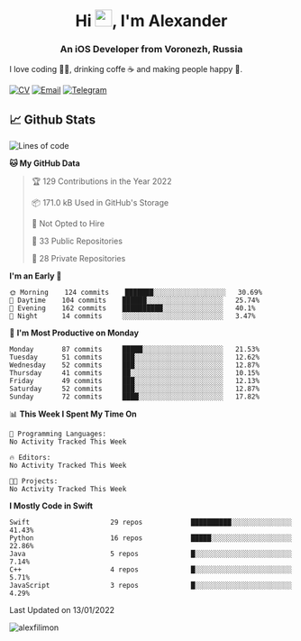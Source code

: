 <h1 align="center">Hi <img src="https://raw.githubusercontent.com/MartinHeinz/MartinHeinz/master/wave.gif" width="30px">, I'm Alexander</h1>
<h3 align="center">An iOS Developer from Voronezh, Russia</h3>

I love coding 👨‍💻, drinking coffe ☕️ and making people happy 🎊.

[![CV](https://img.shields.io/badge/CV-Александр%20Филимонов-14b420)](http://alexfilimon.github.io/)
[![Email](https://img.shields.io/badge/Email-as.filimonov@mail.ru-f39f37)](mailto:as.filimonov@mail.ru)
[![Telegram](https://img.shields.io/badge/Telegram-alexfilimon-1686b1)](https://t.me/alexfilimon)

## 📈 Github Stats

<!--START_SECTION:waka-->
![Lines of code](https://img.shields.io/badge/From%20Hello%20World%20I%27ve%20Written-248%20Thousand%20lines%20of%20code-blue)

**🐱 My GitHub Data** 

> 🏆 129 Contributions in the Year 2022
 > 
> 📦 171.0 kB Used in GitHub's Storage 
 > 
> 🚫 Not Opted to Hire
 > 
> 📜 33 Public Repositories 
 > 
> 🔑 28 Private Repositories  
 > 
**I'm an Early 🐤** 

```text
🌞 Morning    124 commits    ███████░░░░░░░░░░░░░░░░░░   30.69% 
🌆 Daytime    104 commits    ██████░░░░░░░░░░░░░░░░░░░   25.74% 
🌃 Evening    162 commits    ██████████░░░░░░░░░░░░░░░   40.1% 
🌙 Night      14 commits     ░░░░░░░░░░░░░░░░░░░░░░░░░   3.47%

```
📅 **I'm Most Productive on Monday** 

```text
Monday       87 commits     █████░░░░░░░░░░░░░░░░░░░░   21.53% 
Tuesday      51 commits     ███░░░░░░░░░░░░░░░░░░░░░░   12.62% 
Wednesday    52 commits     ███░░░░░░░░░░░░░░░░░░░░░░   12.87% 
Thursday     41 commits     ██░░░░░░░░░░░░░░░░░░░░░░░   10.15% 
Friday       49 commits     ███░░░░░░░░░░░░░░░░░░░░░░   12.13% 
Saturday     52 commits     ███░░░░░░░░░░░░░░░░░░░░░░   12.87% 
Sunday       72 commits     ████░░░░░░░░░░░░░░░░░░░░░   17.82%

```


📊 **This Week I Spent My Time On** 

```text
💬 Programming Languages: 
No Activity Tracked This Week

🔥 Editors: 
No Activity Tracked This Week

🐱‍💻 Projects: 
No Activity Tracked This Week

```

**I Mostly Code in Swift** 

```text
Swift                    29 repos            ██████████░░░░░░░░░░░░░░░   41.43% 
Python                   16 repos            █████░░░░░░░░░░░░░░░░░░░░   22.86% 
Java                     5 repos             █░░░░░░░░░░░░░░░░░░░░░░░░   7.14% 
C++                      4 repos             █░░░░░░░░░░░░░░░░░░░░░░░░   5.71% 
JavaScript               3 repos             █░░░░░░░░░░░░░░░░░░░░░░░░   4.29%

```



 Last Updated on 13/01/2022
<!--END_SECTION:waka-->

<img align="center" src="https://github-readme-stats.vercel.app/api?username=alexfilimon&show_icons=true" alt="alexfilimon" />

